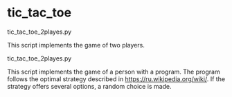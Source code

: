 # tic_tac_toe

tic_tac_toe_2playes.py

This script implements the game of two players.

tic_tac_toe_2playes.py

This script implements the game of a person with a program. 
The program follows the optimal strategy described in https://ru.wikipedia.org/wiki/. 
If the strategy offers several options, a random choice is made.
